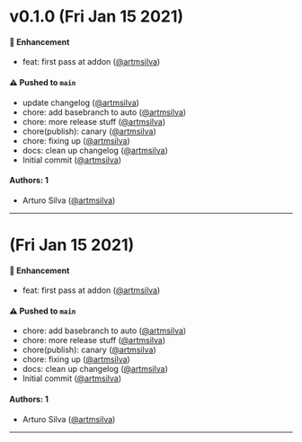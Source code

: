 # v0.1.0 (Fri Jan 15 2021)

#### 🚀 Enhancement

- feat: first pass at addon ([@artmsilva](https://github.com/artmsilva))

#### ⚠️ Pushed to `main`

- update changelog ([@artmsilva](https://github.com/artmsilva))
- chore: add basebranch to auto ([@artmsilva](https://github.com/artmsilva))
- chore: more release stuff ([@artmsilva](https://github.com/artmsilva))
- chore(publish): canary ([@artmsilva](https://github.com/artmsilva))
- chore: fixing up ([@artmsilva](https://github.com/artmsilva))
- docs: clean up changelog ([@artmsilva](https://github.com/artmsilva))
- Initial commit ([@artmsilva](https://github.com/artmsilva))

#### Authors: 1

- Arturo Silva ([@artmsilva](https://github.com/artmsilva))

---

# (Fri Jan 15 2021)

#### 🚀 Enhancement

- feat: first pass at addon ([@artmsilva](https://github.com/artmsilva))

#### ⚠️ Pushed to `main`

- chore: add basebranch to auto ([@artmsilva](https://github.com/artmsilva))
- chore: more release stuff ([@artmsilva](https://github.com/artmsilva))
- chore(publish): canary ([@artmsilva](https://github.com/artmsilva))
- chore: fixing up ([@artmsilva](https://github.com/artmsilva))
- docs: clean up changelog ([@artmsilva](https://github.com/artmsilva))
- Initial commit ([@artmsilva](https://github.com/artmsilva))

#### Authors: 1

- Arturo Silva ([@artmsilva](https://github.com/artmsilva))

---
